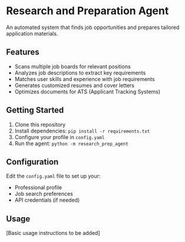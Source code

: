 # Research and Preparation Agent

An automated system that finds job opportunities and prepares tailored application materials.

## Features

- Scans multiple job boards for relevant positions
- Analyzes job descriptions to extract key requirements
- Matches user skills and experience with job requirements
- Generates customized resumes and cover letters
- Optimizes documents for ATS (Applicant Tracking Systems)

## Getting Started

1. Clone this repository
2. Install dependencies: `pip install -r requirements.txt`
3. Configure your profile in `config.yaml`
4. Run the agent: `python -m research_prep_agent`

## Configuration

Edit the `config.yaml` file to set up your:
- Professional profile
- Job search preferences
- API credentials (if needed)

## Usage

[Basic usage instructions to be added]